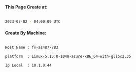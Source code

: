 
   
#### This Page Create at:

```bash

2023-07-02 - 04:00:09 UTC

```

#### Create By Machine:

```bash

Host Name : fv-az487-783

platform  : Linux-5.15.0-1040-azure-x86_64-with-glibc2.35

Ip Local  : 10.1.0.44

```

